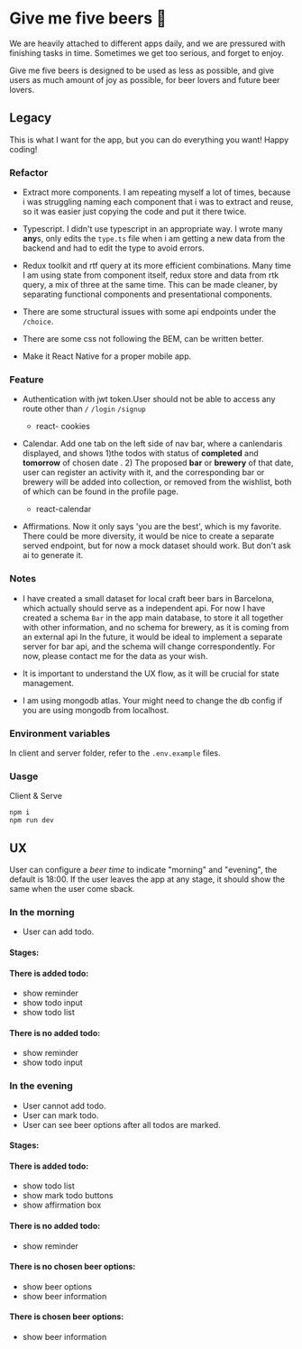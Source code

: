 # Give me five beers 🍻

We are heavily attached to different apps daily, and we are pressured with finishing tasks in time. Sometimes we get too serious, and forget to enjoy.

Give me five beers is designed to be used as less as possible, and give users as much amount of joy as possible, for beer lovers and future beer lovers.

## Legacy

This is what I want for the app, but you can do everything you want! Happy coding!

### Refactor

- Extract more components. I am repeating myself a lot of times, because i was struggling naming each component that i was to extract and reuse, so it was easier just copying the code and put it there twice.

- Typescript. I didn't use typescript in an appropriate way. I wrote many **any**s, only edits the `type.ts` file when i am getting a new data from the backend and had to edit the type to avoid errors.

- Redux toolkit and rtf query at its more efficient combinations. Many time I am using state from component itself, redux store and data from rtk query, a mix of three at the same time. This can be made cleaner, by separating functional components and presentational components.

- There are some structural issues with some api endpoints under the `/choice`.

- There are some css not following the BEM, can be written better.

- Make it React Native for a proper mobile app.

### Feature

- Authentication with jwt token.User should not be able to access any route other than `/` `/login` `/signup`

  - react- cookies

- Calendar. Add one tab on the left side of nav bar, where a canlendaris displayed, and shows 1)the todos with status of **completed** and **tomorrow** of chosen date . 2) The proposed **bar** or **brewery** of that date, user can register an activity with it, and the corresponding bar or brewery will be added into collection, or removed from the wishlist, both of which can be found in the profile page.

  - react-calendar

- Affirmations. Now it only says 'you are the best', which is my favorite. There could be more diversity, it would be nice to create a separate served endpoint, but for now a mock dataset should work. But don't ask ai to generate it.

### Notes

- I have created a small dataset for local craft beer bars in Barcelona, which actually should serve as a independent api. For now I have created a schema `Bar` in the app main database, to store it all together with other information, and no schema for brewery, as it is coming from an external api In the future, it would be ideal to implement a separate server for bar api, and the schema will change correspondently. For now, please contact me for the data as your wish.

- It is important to understand the UX flow, as it will be crucial for state management.

- I am using mongodb atlas. Your might need to change the db config if you are using mongodb from localhost.

### Environment variables

In client and server folder, refer to the `.env.example` files.

### Uasge

Client & Serve

```
npm i
npm run dev
```

## UX

User can configure a _beer time_ to indicate "morning" and "evening", the default is 18:00.
If the user leaves the app at any stage, it should show the same when the user come sback.

### In the morning

- User can add todo.

#### Stages:

#### There is added todo:

- show reminder
- show todo input
- show todo list

#### There is no added todo:

- show reminder
- show todo input

### In the evening

- User cannot add todo.
- User can mark todo.
- User can see beer options after all todos are marked.

#### Stages:

#### There is added todo:

- show todo list
- show mark todo buttons
- show affirmation box

#### There is no added todo:

- show reminder

#### There is no chosen beer options:

- show beer options
- show beer information

#### There is chosen beer options:

- show beer information
